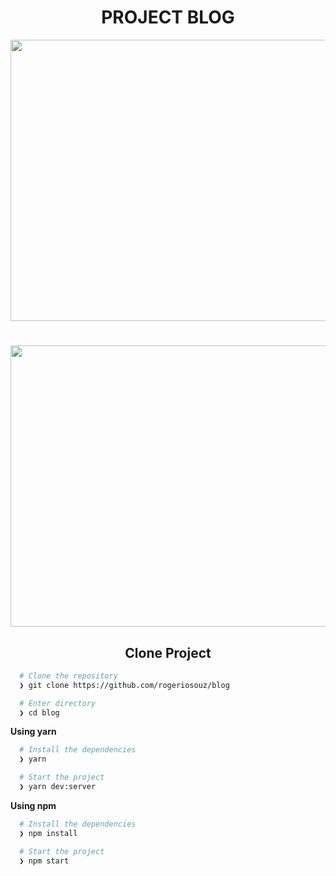 <h1 align="center">PROJECT BLOG</h1>


<p align="center">
 <img width="800"  height="450" src="https://user-images.githubusercontent.com/76504596/192200420-277e6e09-45ef-4d2f-939b-620825defea2.png"> 
</p>

<h1></h1>

<p align="center">
 <img width="800"  height="450" src="https://user-images.githubusercontent.com/76504596/192200482-700bbce1-2140-45be-a746-6bfee88ba442.png"> 
</p>



<h2 align="center">Clone Project</h2>

```bash
  # Clone the repository
  ❯ git clone https://github.com/rogeriosouz/blog

  # Enter directory
  ❯ cd blog
```

**Using yarn**

```bash
  # Install the dependencies
  ❯ yarn

  # Start the project
  ❯ yarn dev:server
```

**Using npm**

```bash
  # Install the dependencies
  ❯ npm install

  # Start the project
  ❯ npm start
```
